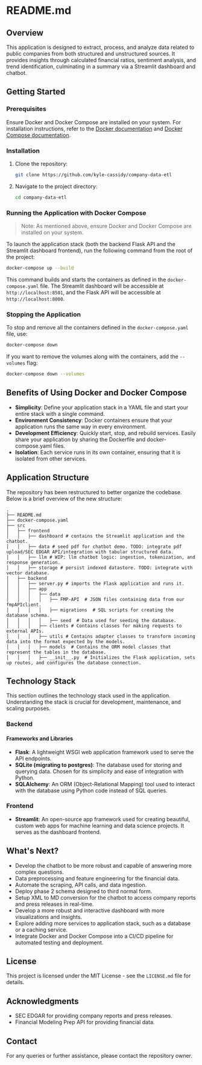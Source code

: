 # README.md

## Overview

This application is designed to extract, process, and analyze data related to public companies from both structured and unstructured sources. It provides insights through calculated financial ratios, sentiment analysis, and trend identification, culminating in a summary via a Streamlit dashboard and chatbot.

## Getting Started

### Prerequisites

Ensure Docker and Docker Compose are installed on your system. For installation instructions, refer to the [Docker documentation](https://docs.docker.com/get-docker/) and [Docker Compose documentation](https://docs.docker.com/compose/install/).

### Installation

1. Clone the repository:
   
   ```sh
   git clone https://github.com/kyle-cassidy/company-data-etl
   ```

2. Navigate to the project directory:
   ```sh
   cd company-data-etl
   ```


### Running the Application with Docker Compose
> Note: As mentioned above, ensure Docker and Docker Compose are installed on your system.

To launch the application stack (both the backend Flask API and the Streamlit dashboard frontend), run the following command from the root of the project:

   ```sh
   docker-compose up --build
   ```

This command builds and starts the containers as defined in the `docker-compose.yaml` file. The Streamlit dashboard will be accessible at `http://localhost:8501`, and the Flask API will be accessible at `http://localhost:8000`.


### Stopping the Application

To stop and remove all the containers defined in the `docker-compose.yaml` file, use:

   ```sh
   docker-compose down
   ```

If you want to remove the volumes along with the containers, add the `--volumes` flag:

   ```sh
   docker-compose down --volumes
   ```

## Benefits of Using Docker and Docker Compose

- **Simplicity**: Define your application stack in a YAML file and start your entire stack with a single command.
- **Environment Consistency**: Docker containers ensure that your application runs the same way in every environment.
- **Development Efficiency**: Quickly start, stop, and rebuild services. Easily share your application by sharing the Dockerfile and docker-compose.yaml files.
- **Isolation**: Each service runs in its own container, ensuring that it is isolated from other services.

## Application Structure

The repository has been restructured to better organize the codebase. Below is a brief overview of the new structure:

```plaintext
.
├── README.md
├── docker-compose.yaml
├── src
│   ├── frontend
│   │   ├── dashboard # contains the Streamlit application and the chatbot.
│   │   ├── data # seed pdf for chatbot demo. TODO: integrate pdf upload/SEC EDGAR API/integration with tabular structured data.
│   │   ├── llm # WIP: llm chatbot logic: ingestion, tokenization, and response generation.
│   │   ├── storage # persist indexed datastore. TODO: integrate with vector database. 
│   ├── backend
│   │   ├── server.py # imports the Flask application and runs it.
│   │   ├── app
│   │   │   ├── data
│   │   │   │   ├── FMP-API  # JSON files containing data from our fmpAPIclient.
│   │   │   │   ├── migrations  # SQL scripts for creating the database schema.
│   │   │   │   ├── seed  # Data used for seeding the database.
│   │   │   ├── clients # Contains classes for making requests to external APIs.
│   │   │   ├── utils # Contains adapter classes to transform incoming data into the format expected by the models.
│   │   │   ├── models  # Contains the ORM model classes that represent the tables in the database.
│   │   │   ├── __init__.py  # Initializes the Flask application, sets up routes, and configures the database connection.
```

## Technology Stack

This section outlines the technology stack used in the application. Understanding the stack is crucial for development, maintenance, and scaling purposes.

### Backend

#### Frameworks and Libraries
- **Flask**: A lightweight WSGI web application framework used to serve the API endpoints.
- **SQLite (migrating to postgres)**: The database used for storing and querying data. Chosen for its simplicity and ease of integration with Python.
- **SQLAlchemy**: An ORM (Object-Relational Mapping) tool used to interact with the database using Python code instead of SQL queries.

### Frontend

- **Streamlit**: An open-source app framework used for creating beautiful, custom web apps for machine learning and data science projects. It serves as the dashboard frontend.


## What's Next?

- Develop the chatbot to be more robust and capable of answering more complex questions.
- Data preprocessing and feature engineering for the financial data.
- Automate the scraping, API calls, and data ingestion.
- Deploy phase 2 schema designed to third normal form.
- Setup XML to MD conversion for the chatbot to access company reports and press releases in real-time.
- Develop a more robust and interactive dashboard with more visualizations and insights.
- Explore adding more services to application stack, such as a database or a caching service.
- Integrate Docker and Docker Compose into a CI/CD pipeline for automated testing and deployment.

## License

This project is licensed under the MIT License - see the `LICENSE.md` file for details.

## Acknowledgments

- SEC EDGAR for providing company reports and press releases.
- Financial Modeling Prep API for providing financial data.

## Contact

For any queries or further assistance, please contact the repository owner.